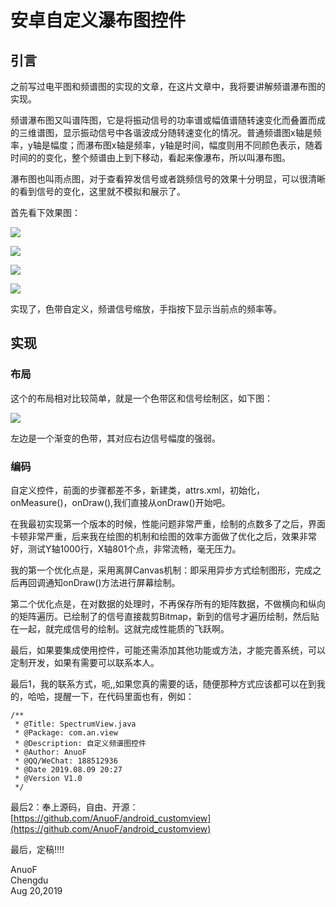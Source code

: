 # 安卓自定义瀑布图控件 #

## 引言 ##

之前写过电平图和频谱图的实现的文章，在这片文章中，我将要讲解频谱瀑布图的实现。

频谱瀑布图又叫谱阵图，它是将振动信号的功率谱或幅值谱随转速变化而叠置而成的三维谱图，显示振动信号中各谐波成分随转速变化的情况。普通频谱图x轴是频率，y轴是幅度；而瀑布图x轴是频率，y轴是时间，幅度则用不同颜色表示，随着时间的的变化，整个频谱由上到下移动，看起来像瀑布，所以叫瀑布图。

瀑布图也叫雨点图，对于查看猝发信号或者跳频信号的效果十分明显，可以很清晰的看到信号的变化，这里就不模拟和展示了。

首先看下效果图：

![](https://i.imgur.com/Gegtr2k.png)

![](https://i.imgur.com/PSxlOkC.png)

![](https://i.imgur.com/MBgzOEF.png)

![](https://i.imgur.com/JTFV3W0.png)

实现了，色带自定义，频谱信号缩放，手指按下显示当前点的频率等。

## 实现 ##

### 布局 ###

这个的布局相对比较简单，就是一个色带区和信号绘制区，如下图：

![](https://i.imgur.com/pY1c9C5.png)

左边是一个渐变的色带，其对应右边信号幅度的强弱。

### 编码 ###

自定义控件，前面的步骤都差不多，新建类，attrs.xml，初始化，onMeasure()，onDraw(),我们直接从onDraw()开始吧。

在我最初实现第一个版本的时候，性能问题非常严重，绘制的点数多了之后，界面卡顿非常严重，后来我在绘图的机制和绘图的效率方面做了优化之后，效果非常好，测试Y轴1000行，X轴801个点，非常流畅，毫无压力。

我的第一个优化点是，采用离屏Canvas机制：即采用异步方式绘制图形，完成之后再回调通知onDraw()方法进行屏幕绘制。

第二个优化点是，在对数据的处理时，不再保存所有的矩阵数据，不做横向和纵向的矩阵遍历。已绘制了的信号直接裁剪Bitmap，新到的信号才遍历绘制，然后贴在一起，就完成信号的绘制。这就完成性能质的飞跃啊。












最后，如果要集成使用控件，可能还需添加其他功能或方法，才能完善系统，可以定制开发，如果有需要可以联系本人。

最后1，我的联系方式，呃,,如果您真的需要的话，随便那种方式应该都可以在到我的，哈哈，提醒一下，在代码里面也有，例如：

	/**
	 * @Title: SpectrumView.java
	 * @Package: com.an.view
	 * @Description: 自定义频谱图控件
	 * @Author: AnuoF
	 * @QQ/WeChat: 188512936
	 * @Date 2019.08.09 20:27
	 * @Version V1.0
	 */
最后2：奉上源码，自由、开源：[https://github.com/AnuoF/android_customview](https://github.com/AnuoF/android_customview)

最后，定稿!!!!

AnuoF  
Chengdu  
Aug 20,2019
